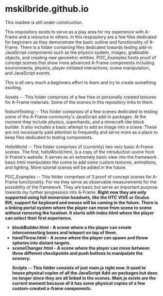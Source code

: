 # mskilbride.github.io

This readme is still under construction.

This respository exists to serve as a play area for my experience with A-Frame and a resource to others. In this respository are a few files dedicated for beginners as they demonstrate the basic outline and functionality of A-Frame. There is a folder containing files dedicated towards testing add-in JavaScript components such as the physics system, images, grabbable objects, and creating new geometric entities. POC_Examples hosts proof of concept scenes that show more advanced A-Frame components including environments, physics, player-intitated interactions, scene manipulation, and JavaScript events.

This is all very much a beginners effort to learn and try to create something exciting. 

Assets -- This folder comprises of a few free or personally created textures for A-Frame materials. Some of the scenes in this repository links to them.

featureTesting -- This folder comprises of a few scenes dedicated to testing some of the A-Frame community's JavaScript add-in packages. At the moment they include physics, superhands, and a minecraft-like block builder. It also includes a basic attempt to add an image into a scene. These are not necessarily paid attention to frequently and serve more as a place to keep files dedicated to testing components. 

HelloWorld -- This folder comprises of (currently) two very basic A-Frame scenes. The first, helloWorld.html, is a copy of the introduction scene from A-Frame's website. It serves as an extremely basic view into the framework. basic.html manipulates the scene to add some custom textures, animations, and lighting. More tutorial scenes will be added in the future. 

POC_Examples -- This folder comprises of 3 proof of concept scenes for A-Frame functionality. For me they serve as observable measurements for the possibility of the framework. They are basic but serve an important purpose towards my further progression into A-Frame. <strong> Right now they are only supported using full immersion headsets, like the HTC VIVE or Oculus Rift, support for keyboard and mouse will be coming in the future. There is a linking portal system where the player can move from scene to scene without removing the headset. It starts with index.html where the player can select their first experience. 
  <ul> 
    <li> blockBuilder.html - A scene where a the player can create interconnecting boxes and teleport on top of them. </li>
    <li> handThrow.html - A scene where the player can spawn and throw spheres into distant targets. </li>
    <li> sceneChanger.html - A scene where the player can move between three different checkpoints and push buttons to      manipulate the scenery. </li>
  </ui>
  
  Scripts -- This folder consists of just main.js right now. It used to house physical copies of all the JavaScript Add-on packages but does no longer since they are all linked in the scenes. Main.js exists are the current moment because of it has some physical copies of a few custom-created a-frame components.
  
  
